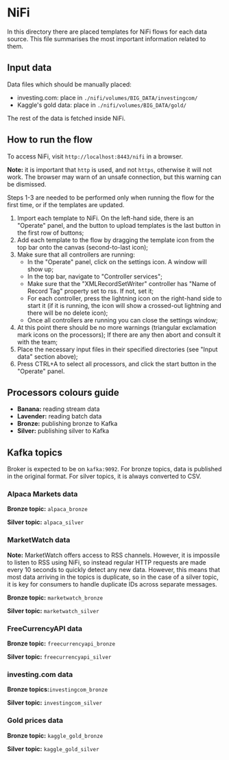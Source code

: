 # NiFi

In this directory there are placed templates for NiFi flows for each data source.
This file summarises the most important information related to them.

## Input data

Data files which should be manually placed:
- investing.com: place in `./nifi/volumes/BIG_DATA/investingcom/`
- Kaggle's gold data: place in `./nifi/volumes/BIG_DATA/gold/`

The rest of the data is fetched inside NiFi.

## How to run the flow

To access NiFi, visit `http://localhost:8443/nifi` in a browser. 

**Note:** it is important that `http` is used, and not `https`, otherwise it will not work. The browser may warn of an unsafe connection, but this warning can be dismissed.

Steps 1-3 are needed to be performed only when running the flow for the first time, or if the templates are updated.

1. Import each template to NiFi. On the left-hand side, there is an "Operate" panel, and the button to upload templates is the last button in the first row of buttons;
2. Add each template to the flow by dragging the template icon from the top bar onto the canvas (second-to-last icon); 
3. Make sure that all controllers are running:
   - In the "Operate" panel, click on the settings icon. A window will show up;
   - In the top bar, navigate to "Controller services";
   - Make sure that the "XMLRecordSetWriter" controller has "Name of Record Tag" property set to rss. If not, set it;
   - For each controller, press the lightning icon on the right-hand side to start it (if it is running, the icon will show a crossed-out lightning and there will be no delete icon);
   - Once all controllers are running you can close the settings window;
4. At this point there should be no more warnings (triangular exclamation mark icons on the processors); If there are any then abort and consult it with the team;
5. Place the necessary input files in their specified directories (see "Input data" section above);
6. Press CTRL+A to select all processors, and click the start button in the "Operate" panel.

## Processors colours guide

- **Banana:** reading stream data
- **Lavender:** reading batch data
- **Bronze:** publishing bronze to Kafka
- **Silver:** publishing silver to Kafka

## Kafka topics

Broker is expected to be on `kafka:9092`.
For bronze topics, data is published in the original format. For silver topics, it is always converted to CSV.

### Alpaca Markets data

**Bronze topic:** `alpaca_bronze`

**Silver topic:** `alpaca_silver`

### MarketWatch data

**Note:** MarketWatch offers access to RSS channels. However, it is impossile to listen to RSS using NiFi, 
so instead regular HTTP requests are made every 10 seconds to quickly detect any new data. However,
this means that most data arriving in the topics is duplicate, so in the case of a silver topic,
it is key for consumers to handle duplicate IDs across separate messages.

**Bronze topic:** `marketwatch_bronze`

**Silver topic:** `marketwatch_silver`

### FreeCurrencyAPI data

**Bronze topic:** `freecurrencyapi_bronze`

**Silver topic:** `freecurrencyapi_silver`

### investing.com data

**Bronze topics:**`investingcom_bronze`

**Silver topic:** `investingcom_silver`

### Gold prices data

**Bronze topic:** `kaggle_gold_bronze`

**Silver topic:** `kaggle_gold_silver`
